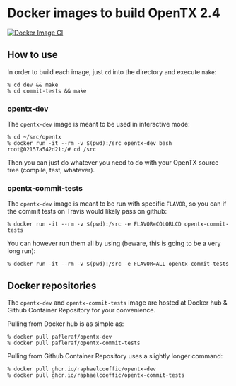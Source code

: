 # Docker images to build OpenTX 2.4

[![Docker Image CI](https://github.com/raphaelcoeffic/build-opentx/actions/workflows/docker-image.yml/badge.svg)](https://github.com/raphaelcoeffic/build-opentx/actions/workflows/docker-image.yml)

## How to use

In order to build each image, just `cd` into the directory and execute `make`:
```
% cd dev && make
% cd commit-tests && make
```

### opentx-dev

The `opentx-dev` image is meant to be used in interactive mode:
```
% cd ~/src/opentx
% docker run -it --rm -v $(pwd):/src opentx-dev bash
root@02157a542d21:/# cd /src
```

Then you can just do whatever you need to do with your OpenTX source tree (compile, test, whatever).

### opentx-commit-tests

The `opentx-dev` image is meant to be run with specific `FLAVOR`, so you can if the commit tests on Travis would likely pass on github:
```
% docker run -it --rm -v $(pwd):/src -e FLAVOR=COLORLCD opentx-commit-tests
```

You can however run them all by using (beware, this is going to be a very long run):
```
% docker run -it --rm -v $(pwd):/src -e FLAVOR=ALL opentx-commit-tests
```


## Docker repositories

The `opentx-dev` and `opentx-commit-tests` image are hosted at Docker hub & Github Container Repository for your convenience.

Pulling from Docker hub is as simple as:
```
% docker pull pafleraf/opentx-dev
% docker pull pafleraf/opentx-commit-tests
```

Pulling from Github Container Repository uses a slightly longer command:
```
% docker pull ghcr.io/raphaelcoeffic/opentx-dev
% docker pull ghcr.io/raphaelcoeffic/opentx-commit-tests
```

